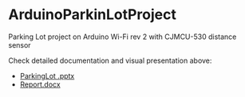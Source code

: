# ArduinoParkinLotProject
Parking Lot project on Arduino Wi-Fi rev 2 with CJMCU-530 distance sensor


Check detailed documentation and visual presentation above:

- [ParkingLot .pptx](https://github.com/anna20121/ArduinoParkinLotProject/files/10489114/ParkingLot.pptx)
- [Report.docx](https://github.com/anna20121/ArduinoParkinLotProject/files/10489129/Report.docx)
